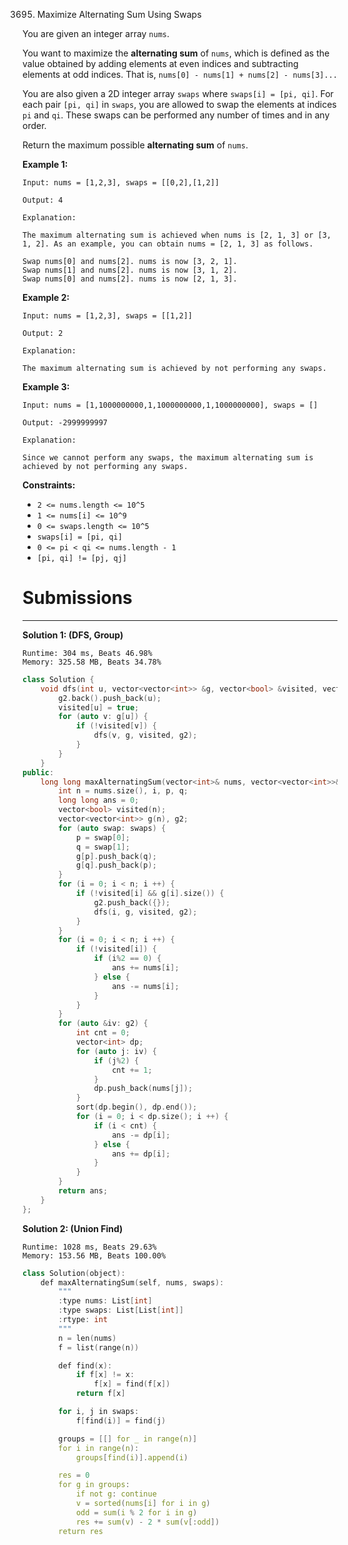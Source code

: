 3695. Maximize Alternating Sum Using Swaps

You are given an integer array `nums`.

You want to maximize the **alternating sum** of `nums`, which is defined as the value obtained by adding elements at even indices and subtracting elements at odd indices. That is, `nums[0] - nums[1] + nums[2] - nums[3]...`

You are also given a 2D integer array `swaps` where `swaps[i] = [pi, qi]`. For each pair `[pi, qi]` in `swaps`, you are allowed to swap the elements at indices `pi` and `qi`. These swaps can be performed any number of times and in any order.

Return the maximum possible **alternating sum** of `nums`.

 

**Example 1:**
```
Input: nums = [1,2,3], swaps = [[0,2],[1,2]]

Output: 4

Explanation:

The maximum alternating sum is achieved when nums is [2, 1, 3] or [3, 1, 2]. As an example, you can obtain nums = [2, 1, 3] as follows.

Swap nums[0] and nums[2]. nums is now [3, 2, 1].
Swap nums[1] and nums[2]. nums is now [3, 1, 2].
Swap nums[0] and nums[2]. nums is now [2, 1, 3].
```

**Example 2:**
```
Input: nums = [1,2,3], swaps = [[1,2]]

Output: 2

Explanation:

The maximum alternating sum is achieved by not performing any swaps.
```

**Example 3:**
```
Input: nums = [1,1000000000,1,1000000000,1,1000000000], swaps = []

Output: -2999999997

Explanation:

Since we cannot perform any swaps, the maximum alternating sum is achieved by not performing any swaps.
```
 

**Constraints:**

* `2 <= nums.length <= 10^5`
* `1 <= nums[i] <= 10^9`
* `0 <= swaps.length <= 10^5`
* `swaps[i] = [pi, qi]`
* `0 <= pi < qi <= nums.length - 1`
* `[pi, qi] != [pj, qj]`

# Submissions
---
**Solution 1: (DFS, Group)**
```
Runtime: 304 ms, Beats 46.98%
Memory: 325.58 MB, Beats 34.78%
```
```c++
class Solution {
    void dfs(int u, vector<vector<int>> &g, vector<bool> &visited, vector<vector<int>> &g2) {
        g2.back().push_back(u);
        visited[u] = true;
        for (auto v: g[u]) {
            if (!visited[v]) {
                dfs(v, g, visited, g2);
            }
        }
    }
public:
    long long maxAlternatingSum(vector<int>& nums, vector<vector<int>>& swaps) {
        int n = nums.size(), i, p, q;
        long long ans = 0;
        vector<bool> visited(n);
        vector<vector<int>> g(n), g2;
        for (auto swap: swaps) {
            p = swap[0];
            q = swap[1];
            g[p].push_back(q);
            g[q].push_back(p);
        }
        for (i = 0; i < n; i ++) {
            if (!visited[i] && g[i].size()) {
                g2.push_back({});
                dfs(i, g, visited, g2);
            }
        }
        for (i = 0; i < n; i ++) {
            if (!visited[i]) {
                if (i%2 == 0) {
                    ans += nums[i];
                } else {
                    ans -= nums[i];
                }
            }
        }
        for (auto &iv: g2) {
            int cnt = 0;
            vector<int> dp;
            for (auto j: iv) {
                if (j%2) {
                    cnt += 1;
                }
                dp.push_back(nums[j]);
            }
            sort(dp.begin(), dp.end());
            for (i = 0; i < dp.size(); i ++) {
                if (i < cnt) {
                    ans -= dp[i];
                } else {
                    ans += dp[i];
                }
            }
        }
        return ans;
    }
};
```

**Solution 2: (Union Find)**
```
Runtime: 1028 ms, Beats 29.63%
Memory: 153.56 MB, Beats 100.00%
```
```c++
class Solution(object):
    def maxAlternatingSum(self, nums, swaps):
        """
        :type nums: List[int]
        :type swaps: List[List[int]]
        :rtype: int
        """
        n = len(nums)
        f = list(range(n))

        def find(x):
            if f[x] != x:
                f[x] = find(f[x])
            return f[x]

        for i, j in swaps:
            f[find(i)] = find(j)

        groups = [[] for _ in range(n)]
        for i in range(n):
            groups[find(i)].append(i)

        res = 0
        for g in groups:
            if not g: continue
            v = sorted(nums[i] for i in g)
            odd = sum(i % 2 for i in g)
            res += sum(v) - 2 * sum(v[:odd])
        return res
```
